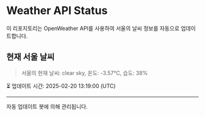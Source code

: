 
# Weather API Status

이 리포지토리는 OpenWeather API를 사용하여 서울의 날씨 정보를 자동으로 업데이트합니다.

## 현재 서울 날씨
> 서울의 현재 날씨: clear sky, 온도: -3.57°C, 습도: 38%

⏳ 업데이트 시간: 2025-02-20 13:19:00 (UTC)

---
자동 업데이트 봇에 의해 관리됩니다.
